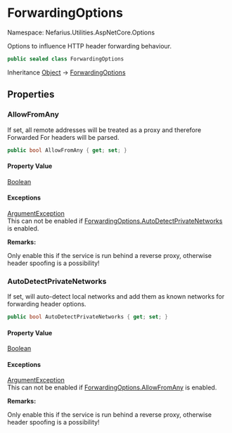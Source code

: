# ForwardingOptions

Namespace: Nefarius.Utilities.AspNetCore.Options

Options to influence HTTP header forwarding behaviour.

```csharp
public sealed class ForwardingOptions
```

Inheritance [Object](https://docs.microsoft.com/en-us/dotnet/api/system.object) → [ForwardingOptions](./nefarius.utilities.aspnetcore.options.forwardingoptions.md)

## Properties

### <a id="properties-allowfromany"/>**AllowFromAny**

If set, all remote addresses will be treated as a proxy and therefore Forwarded For headers will be parsed.

```csharp
public bool AllowFromAny { get; set; }
```

#### Property Value

[Boolean](https://docs.microsoft.com/en-us/dotnet/api/system.boolean)<br>

#### Exceptions

[ArgumentException](https://docs.microsoft.com/en-us/dotnet/api/system.argumentexception)<br>
This can not be enabled if [ForwardingOptions.AutoDetectPrivateNetworks](./nefarius.utilities.aspnetcore.options.forwardingoptions.md#autodetectprivatenetworks) is enabled.

**Remarks:**

Only enable this if the service is run behind a reverse proxy, otherwise header spoofing is a possibility!

### <a id="properties-autodetectprivatenetworks"/>**AutoDetectPrivateNetworks**

If set, will auto-detect local networks and add them as known networks for forwarding header options.

```csharp
public bool AutoDetectPrivateNetworks { get; set; }
```

#### Property Value

[Boolean](https://docs.microsoft.com/en-us/dotnet/api/system.boolean)<br>

#### Exceptions

[ArgumentException](https://docs.microsoft.com/en-us/dotnet/api/system.argumentexception)<br>
This can not be enabled if [ForwardingOptions.AllowFromAny](./nefarius.utilities.aspnetcore.options.forwardingoptions.md#allowfromany) is enabled.

**Remarks:**

Only enable this if the service is run behind a reverse proxy, otherwise header spoofing is a possibility!
